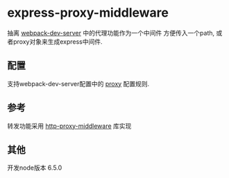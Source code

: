 # express-proxy-middleware

抽离 [webpack-dev-server](https://github.com/webpack/webpack-dev-server) 中的代理功能作为一个中间件
方便传入一个path, 或者proxy对象来生成express中间件.

## 配置
支持webpack-dev-server配置中的 [proxy](https://webpack.js.org/configuration/dev-server/#devserver-proxy) 配置规则.

## 参考

转发功能采用 [http-proxy-middleware](https://github.com/chimurai/http-proxy-middleware) 库实现

## 其他

开发node版本 6.5.0